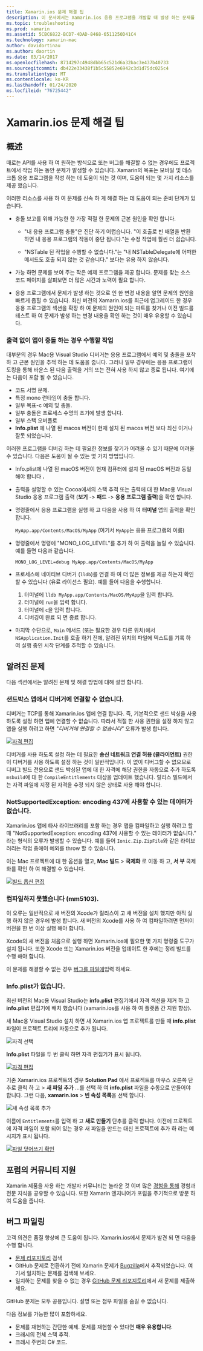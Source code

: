 ```yaml
---
title: Xamarin.ios 문제 해결 팁
description: 이 문서에서는 Xamarin.ios 응용 프로그램을 개발할 때 발생 하는 문제를 해결 하는 방법을 설명 합니다. 또한 지원을 받는 방법에 대해 설명 합니다.
ms.topic: troubleshooting
ms.prod: xamarin
ms.assetid: 5CBC6822-BCD7-4DAD-8468-6511250D41C4
ms.technology: xamarin-mac
author: davidortinau
ms.author: daortin
ms.date: 03/14/2017
ms.openlocfilehash: 8714297c4948dbb65c521d6a32bac3e437b40733
ms.sourcegitcommit: db422e33438f1b5c55852e6942c3d1d75dc025c4
ms.translationtype: MT
ms.contentlocale: ko-KR
ms.lasthandoff: 01/24/2020
ms.locfileid: "76725442"
---
```

# <a name="xamarinmac-troubleshooting-tips"></a>Xamarin.ios 문제 해결 팁

## <a name="overview"></a>概述

때로는 API를 사용 하 여 원하는 방식으로 또는 버그를 해결할 수 없는 경우에도 프로젝트에서 작업 하는 동안 문제가 발생할 수 있습니다. Xamarin의 목표는 모바일 및 데스크톱 응용 프로그램을 작성 하는 데 도움이 되는 것 이며, 도움이 되는 몇 가지 리소스를 제공 했습니다.

이러한 리소스를 사용 하 여 문제를 신속 하 게 해결 하는 데 도움이 되는 준비 단계가 있습니다.

- 충돌 보고를 위해 가능한 한 가장 적절 한 문제의 근본 원인을 확인 합니다.

  - "내 응용 프로그램 충돌"은 진단 하기 어렵습니다. "이 호출로 빈 배열을 반환 하면 내 응용 프로그램의 작동이 중단 됩니다."는 수정 작업에 훨씬 더 쉽습니다.

  - "NSTable 된 작업을 수행할 수 없습니다."는 "내 NSTableDelegate에 어떠한 메서드도 호출 되지 않는 것 같습니다." 보다는 유용 하지 않습니다.

- 가능 하면 문제를 보여 주는 작은 예제 프로그램을 제공 합니다. 문제를 찾는 소스 코드 페이지를 살펴보면 더 많은 시간과 노력이 필요 합니다.

- 응용 프로그램에서 문제가 발생 하는 것으로 인 한 변경 내용을 알면 문제의 원인을 빠르게 좁힐 수 있습니다. 최신 버전의 Xamarin.ios를 최근에 업그레이드 한 경우 응용 프로그램의 섹션을 확장 하 여 문제의 원인이 되는 파트를 찾거나 이전 빌드를 테스트 하 여 문제가 발생 하는 변경 내용을 확인 하는 것이 매우 유용할 수 있습니다.

### <a name="what-to-do-when-your-app-crashes-with-no-output"></a>출력 없이 앱이 충돌 하는 경우 수행할 작업

대부분의 경우 Mac용 Visual Studio 디버거는 응용 프로그램에서 예외 및 충돌을 포착 하 고 근본 원인을 추적 하는 데 도움을 줍니다. 그러나 일부 경우에는 응용 프로그램이 도킹을 통해 바운스 된 다음 출력을 거의 또는 전혀 사용 하지 않고 종료 됩니다. 여기에는 다음이 포함 될 수 있습니다.

- 코드 서명 문제.
- 특정 mono 런타임이 충돌 합니다.
- 일부 목표-c 예외 및 충돌.
- 일부 충돌은 프로세스 수명의 초기에 발생 합니다.
- 일부 스택 오버플로
- **Info.plist** 에 나열 된 macos 버전이 현재 설치 된 macos 버전 보다 최신 이거나 잘못 되었습니다.

이러한 프로그램을 디버깅 하는 데 필요한 정보를 찾기가 어려울 수 있기 때문에 어려울 수 있습니다. 다음은 도움이 될 수 있는 몇 가지 방법입니다.

- Info.plist에 나열 된 macOS 버전이 현재 컴퓨터에 설치 된 macOS 버전과 동일 해야 합니다 **.**
- 출력을 설명할 수 있는 Cocoa에서의 스택 추적 또는 출력에 대 한 Mac용 Visual Studio 응용 프로그램 출력 (**보기** -> **패드** -> **응용 프로그램 출력**)을 확인 합니다.
- 명령줄에서 응용 프로그램을 실행 하 고 다음을 사용 하 여 **터미널** 앱의 출력을 확인 합니다.

  `MyApp.app/Contents/MacOS/MyApp` (여기서 `MyApp`는 응용 프로그램의 이름)
- 명령줄에서 명령에 "MONO_LOG_LEVEL"를 추가 하 여 출력을 늘릴 수 있습니다. 예를 들면 다음과 같습니다.

  `MONO_LOG_LEVEL=debug MyApp.app/Contents/MacOS/MyApp`
- 프로세스에 네이티브 디버거 (`lldb`)를 연결 하 여 더 많은 정보를 제공 하는지 확인할 수 있습니다 (유료 라이선스 필요). 예를 들어 다음을 수행합니다.

  1. 터미널에 `lldb MyApp.app/Contents/MacOS/MyApp`을 입력 합니다.
  2. 터미널에 `run`을 입력 합니다.
  3. 터미널에 `c`을 입력 합니다.
  4. 디버깅이 완료 되 면 종료 합니다.
- 마지막 수단으로, `Main` 메서드 (또는 필요한 경우 다른 위치)에서 `NSApplication.Init`를 호출 하기 전에, 알려진 위치의 파일에 텍스트를 기록 하 여 실행 중인 시작 단계를 추적할 수 있습니다.

## <a name="known-issues"></a>알려진 문제

다음 섹션에서는 알려진 문제 및 해결 방법에 대해 설명 합니다.

### <a name="unable-to-connect-to-the-debugger-in-sandboxed-apps"></a>샌드박스 앱에서 디버거에 연결할 수 없습니다.

디버거는 TCP를 통해 Xamarin.ios 앱에 연결 합니다. 즉, 기본적으로 샌드 박싱을 사용 하도록 설정 하면 앱에 연결할 수 없습니다. 따라서 적절 한 사용 권한을 설정 하지 않고 앱을 실행 하려고 하면 *"디버거에 연결할 수 없습니다"* 오류가 발생 합니다.

[![자격 편집](troubleshooting-images/debug01.png "자격 편집")](troubleshooting-images/debug01-large.png#lightbox)

디버거를 사용 하도록 설정 하는 데 필요한 **송신 네트워크 연결 허용 (클라이언트)** 권한이 디버거를 사용 하도록 설정 하는 것이 일반적입니다. 이 없이 디버그할 수 없으므로 디버그 빌드 전용으로 샌드 박싱된 앱에 대 한 자격에 해당 권한을 자동으로 추가 하도록 `msbuild`에 대 한 `CompileEntitlements` 대상을 업데이트 했습니다. 릴리스 빌드에서는 자격 파일에 지정 된 자격을 수정 되지 않은 상태로 사용 해야 합니다.

### <a name="systemnotsupportedexception-no-data-is-available-for-encoding-437"></a>NotSupportedException: encoding 437에 사용할 수 있는 데이터가 없습니다.

Xamarin.ios 앱에 타사 라이브러리를 포함 하는 경우 앱을 컴파일하고 실행 하려고 할 때 "NotSupportedException: encoding 437에 사용할 수 있는 데이터가 없습니다." 라는 형식의 오류가 발생할 수 있습니다. 예를 들어 `Ionic.Zip.ZipFile`와 같은 라이브러리는 작업 중에이 예외를 throw 할 수 있습니다.

이는 Mac 프로젝트에 대 한 옵션을 열고, **Mac 빌드** > **국제화** 로 이동 하 고, **서 부** 국제화를 확인 하 여 해결할 수 있습니다.

[![빌드 옵션 편집](troubleshooting-images/issue01.png "빌드 옵션 편집")](troubleshooting-images/issue01-large.png#lightbox)

### <a name="failed-to-compile-mm5103"></a>컴파일하지 못했습니다 (mm5103).

이 오류는 일반적으로 새 버전의 Xcode가 릴리스이 고 새 버전을 설치 했지만 아직 실행 하지 않은 경우에 발생 합니다. 새 버전의 Xcode를 사용 하 여 컴파일하려면 먼저이 버전을 한 번 이상 실행 해야 합니다.

Xcode의 새 버전을 처음으로 실행 하면 Xamarin.ios에 필요한 몇 가지 명령줄 도구가 설치 됩니다. 또한 Xcode 또는 Xamarin.ios 버전을 업데이트 한 후에는 정리 빌드를 수행 해야 합니다.

이 문제를 해결할 수 없는 경우 [버그를 파일에](#filing-a-bug)입력 하세요.

### <a name="missing-entitlementsplist"></a>Info.plist가 없습니다.

최신 버전의 Mac용 Visual Studio는 **info.plist** 편집기에서 자격 섹션을 제거 하 고 **info.plist** 편집기에 배치 했습니다 (xamarin.ios를 사용 하 여 플랫폼 간 지원 향상).

새 Mac용 Visual Studio 설치 하면 새 Xamarin.ios 앱 프로젝트를 만들 때 **info.plist** 파일이 프로젝트 트리에 자동으로 추가 됩니다.

![자격 선택](troubleshooting-images/entitlements01.png "자격 선택")

**Info.plist** 파일을 두 번 클릭 하면 자격 편집기가 표시 됩니다.

[![자격 편집](troubleshooting-images/entitlements02.png "자격 편집")](troubleshooting-images/entitlements02-large.png#lightbox)

기존 Xamarin.ios 프로젝트의 경우 **Solution Pad** 에서 프로젝트를 마우스 오른쪽 단추로 클릭 하 고 > **새 파일** **추가** ...를 선택 하 여 **info.plist** 파일을 수동으로 만들어야 합니다. 그런 다음, **xamarin.ios** > **빈 속성 목록**을 선택 합니다.

![새 속성 목록 추가](troubleshooting-images/entitlements03.png "새 속성 목록 추가")

이름에 `Entitlements`를 입력 하 고 **새로 만들기** 단추를 클릭 합니다. 이전에 프로젝트에 자격 파일이 포함 되어 있는 경우 새 파일을 만드는 대신 프로젝트에 추가 하 라는 메시지가 표시 됩니다.

[![파일 덮어쓰기 확인](troubleshooting-images/entitlements04.png "파일 덮어쓰기 확인")](troubleshooting-images/entitlements04-large.png#lightbox)

## <a name="community-support-on-the-forums"></a>포럼의 커뮤니티 지원

Xamarin 제품을 사용 하는 개발자 커뮤니티는 놀라운 것 이며 많은 [경험을 통해](https://forums.xamarin.com/categories/xamarin-mac) 경험과 전문 지식을 공유할 수 있습니다. 또한 Xamarin 엔지니어가 포럼을 주기적으로 방문 하 여 도움을 줍니다.

<a name="filing-a-bug"/>

## <a name="filing-a-bug"></a>버그 파일링

고객 의견은 품질 향상에 큰 도움이 됩니다. Xamarin.ios에서 문제가 발견 되 면 다음을 수행 합니다.

- [문제 리포지토리](https://github.com/xamarin/xamarin-macios/issues) 검색
- GitHub 문제로 전환하기 전에 Xamarin 문제가 [Bugzilla](https://bugzilla.xamarin.com/describecomponents.cgi)에서 추적되었습니다. 여기서 일치하는 문제를 검색해 보세요.
- 일치하는 문제를 찾을 수 없는 경우 [GitHub 문제 리포지토리](https://github.com/xamarin/xamarin-macios/issues/new)에서 새 문제를 제출하세요.

GitHub 문제는 모두 공용입니다. 설명 또는 첨부 파일을 숨길 수 없습니다.

다음 정보를 가능한 많이 포함하세요.

- 문제를 재현하는 간단한 예제. 문제를 재현할 수 있다면 **매우 유용합니다**.
- 크래시의 전체 스택 추적.
- 크래시 주변의 C# 코드.
